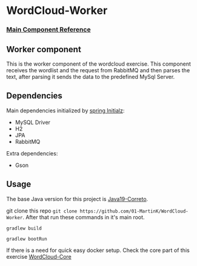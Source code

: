 # WordCloud-Worker
### [Main Component Reference](https://github.com/01-MartinK/WordCloud-Core)

## Worker component
This is the worker component of the wordcloud exercise. This component receives the wordlist and the request from RabbitMQ and then parses the text, after parsing it sends the data to the predefined MySql Server.

## Dependencies
Main dependencies initialized by [spring Initialz](https://start.spring.io/):
* MySQL Driver
* H2
* JPA
* RabbitMQ

Extra dependencies:
* Gson
## Usage
The base Java version for this project is [Java19-Correto](https://github.com/corretto/corretto-19/releases).

git clone this repo `git clone https://github.com/01-MartinK/WordCloud-Worker`.
After that run these commands in it's main root.
```
gradlew build

gradlew bootRun
```

If there is a need for quick easy docker setup.
Check the core part of this exercise [WordCloud-Core](https://github.com/01-MartinK/WordCloud-Core)
